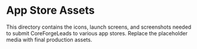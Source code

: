 # App Store Assets

This directory contains the icons, launch screens, and screenshots needed to submit CoreForgeLeads to various app stores. Replace the placeholder media with final production assets.
